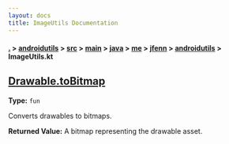 ```yaml
---
layout: docs
title: ImageUtils Documentation
---
```

#### [.](./../../../../../../../index) > [androidutils](./../../../../../../index) > [src](./../../../../../index) > [main](./../../../../index) > [java](./../../../index) > [me](./../../index) > [jfenn](./../index) > [androidutils](./index) > **ImageUtils.kt**

## [Drawable.toBitmap](https://github.com/fennifith/AndroidUtils/blob/master/androidutils/src/main/java/me/jfenn/androidutils/ImageUtils.kt#L9)

**Type:** `fun`

Converts drawables to bitmaps. 






**Returned Value:** A bitmap representing the drawable asset. 








